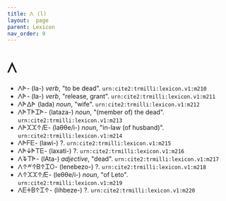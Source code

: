 ```yaml
---
title: 𐊍 (l)
layout:  page
parent: Lexicon
nav_order: 9
---
```




# 𐊍


- 𐊍𐊀- (la-) *verb*, "to be dead". `urn:cite2:trmilli:lexicon.v1:m210`
- 𐊍𐊀- (la-) *verb*, "release, grant". `urn:cite2:trmilli:lexicon.v1:m211`
- 𐊍𐊀𐊅𐊀 (lada) *noun*, "wife". `urn:cite2:trmilli:lexicon.v1:m212`
- 𐊍𐊀𐊗𐊀𐊈𐊀- (lataza-) *noun*, "(member of) the dead". `urn:cite2:trmilli:lexicon.v1:m213`
- 𐊍𐊀𐊉𐊉𐊁/𐊆- (laθθe/i-) *noun*, "in-law (of husband)". `urn:cite2:trmilli:lexicon.v1:m214`
- 𐊍𐊀𐊇𐊆- (lawi-) ?. `urn:cite2:trmilli:lexicon.v1:m215`
- 𐊍𐊀𐊜𐊀𐊗𐊆- (laxati-) ?. `urn:cite2:trmilli:lexicon.v1:m216`
- 𐊍𐊙𐊗𐊀- (lAta-) *adjective*, "dead". `urn:cite2:trmilli:lexicon.v1:m217`
- 𐊍𐊁𐊏𐊁𐊂𐊁𐊈𐊒- (lenebezo-) ?. `urn:cite2:trmilli:lexicon.v1:m218`
- 𐊍𐊁𐊉𐊉𐊁/𐊆- (leθθe/i-) *noun*, "of Leto". `urn:cite2:trmilli:lexicon.v1:m219`
- 𐊍𐊆𐊛𐊂𐊁𐊈𐊁- (lihbeze-) ?. `urn:cite2:trmilli:lexicon.v1:m220`